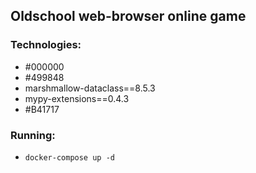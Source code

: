 ## Oldschool web-browser online game

### Technologies:
- #000000
- #499848
- marshmallow-dataclass==8.5.3
- mypy-extensions==0.4.3
- #B41717

### Running:
- `docker-compose up -d`
